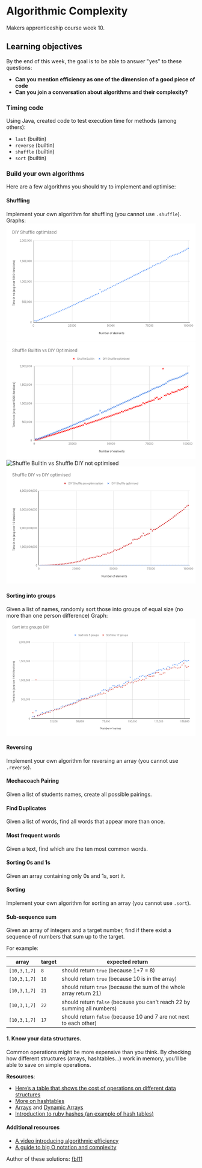 # Algorithmic Complexity

Makers apprenticeship course week 10.

## Learning objectives

By the end of this week, the goal is to be able to answer "yes" to these questions:

* **Can you mention efficiency as one of the dimension of a good piece of code**
* **Can you join a conversation about algorithms and their complexity?**

### Timing code

Using Java, created code to test execution time for methods (among others):
* `last` (builtin)
* `reverse` (builtin)
* `shuffle` (builtin)
* `sort` (builtin)

### Build your own algorithms

Here are a few algorithms you should try to implement and optimise:

#### Shuffling
Implement your own algorithm for shuffling (you cannot use `.shuffle`).
Graphs:
![DIY Shuffle optimised](/graphs/DIYShuffleOptimised.png)
![Shuffle BuiltIn vs Shuffle DIY optimised](/graphs/ShuffleBuiltInVsDIYOptimised.png)
![Shuffle BuiltIn vs Shuffle DIY not optimised](/graphs/ShuffleBuiltInVsDIY_notOptimised.png)
![DIY Shuffle optimised vs Shuffle DIY not optimised](/graphs/ShuffleDIYVsDIYoptimised.png)

#### Sorting into groups
Given a list of names, randomly sort those into groups of equal size (no more than one person difference)
Graph:
![Sort into groups](/graphs/SortIntoGroupsDIY.png)

#### Reversing
Implement your own algorithm for reversing an array (you cannot use `.reverse`).

#### Mechacoach Pairing
Given a list of students names, create all possible pairings.

#### Find Duplicates
Given a list of words, find all words that appear more than once.

#### Most frequent words
Given a text, find which are the ten most common words.

#### Sorting 0s and 1s
Given an array containing only 0s and 1s, sort it.

#### Sorting
Implement your own algorithm for sorting an array (you cannot use `.sort`).

#### Sub-sequence sum
Given an array of integers and a target number, find if there exist a sequence of numbers that sum up to the target.

For example:

| array | target | expected return |
|-------|--------|--------------|
|`[10,3,1,7]`|`8`| should return `true` (because 1+7 = 8) |
|`[10,3,1,7]`|`10`| should return `true` (because 10 is in the array) |
|`[10,3,1,7]`|`21`| should return `true` (because the sum of the whole array return 21) |
|`[10,3,1,7]`|`22`| should return `false` (because you can't reach 22 by summing all numbers) |
|`[10,3,1,7]`|`17`| should return `false` (because 10 and 7 are not next to each other) |

#### 1. Know your data structures.

Common operations might be more expensive than you think. By checking how different structures (arrays, hashtables…)  work in memory, you’ll be able to save on simple operations.

**Resources**:
* [Here’s a table that shows the cost of operations on different data structures](https://en.wikipedia.org/wiki/Dynamic_array#Performance)
* [More on hashtables](https://www.interviewcake.com/concept/java/hash-map)
* [Arrays](https://www.interviewcake.com/concept/python/array?) and [Dynamic Arrays](https://www.interviewcake.com/concept/python/dynamic-array)
* [Introduction to ruby hashes (an example of hash tables)](https://launchschool.com/blog/how-the-hash-works-in-ruby
)

#### Additional resources

* [A video introducing algorithmic efficiency](https://www.youtube.com/watch?v=u2iHB2vv3iE)
* [A guide to big O notation and complexity](https://www.interviewcake.com/article/python/big-o-notation-time-and-space-complexity?)

Author of these solutions: [fbl11](https://github.com/fbl11/makers-week-10)